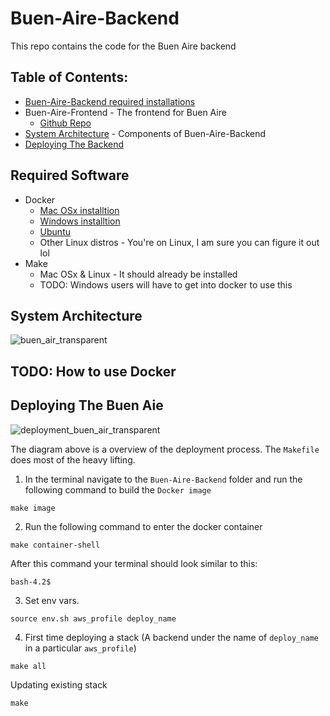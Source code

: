 # Buen-Aire-Backend 
This repo contains the code for the Buen Aire backend
## Table of Contents: 
* [Buen-Aire-Backend required installations]()
* Buen-Aire-Frontend - The frontend for Buen Aire
  * [Github Repo](https://github.com/mckadesorensen/Buen-Aire-Frontend)
* [System Architecture](#system-architecture) - Components of Buen-Aire-Backend
* [Deploying The Backend](#Deploying-The-Buen-Aie)


## Required Software 
* Docker 
  * [Mac OSx installtion](https://docs.docker.com/docker-for-mac/install/)
  * [Windows installtion](https://docs.docker.com/docker-for-windows/install/)
  * [Ubuntu](https://docs.docker.com/engine/install/ubuntu/)
  * Other Linux distros - You're on Linux, I am sure you can figure it out lol
* Make
  * Mac OSx & Linux - It should already be installed    
  * TODO: Windows users will have to get into docker to use this 

## System Architecture
![buen_air_transparent](https://user-images.githubusercontent.com/49543713/112903316-ce42ab00-9093-11eb-9852-2bc323043616.png)
## TODO: How to use Docker

## Deploying The Buen Aie
![deployment_buen_air_transparent](https://user-images.githubusercontent.com/49543713/112903355-dbf83080-9093-11eb-9661-bec0dd72caee.png)

The diagram above is a overview of the deployment process. The `Makefile` does most of the heavy lifting.

1. In the terminal navigate to the `Buen-Aire-Backend` folder and run the following command to build the `Docker image`
```Terminal
make image
```

2. Run the following command to enter the docker container

```Terminal
make container-shell
```
After this command your terminal should look similar to this:
```Terminal 
bash-4.2$ 

```

3. Set env vars. 
```Terminal
source env.sh aws_profile deploy_name
```

4. First time deploying a stack (A backend under the name of `deploy_name` in a particular `aws_profile`)
```
make all
```
Updating existing stack
```
make
```

